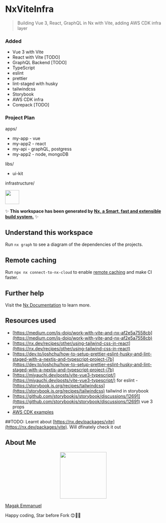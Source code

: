 # NxViteInfra

> Building Vue 3, React, GraphQL in Nx with Vite, adding AWS CDK infra layer

### Added

- Vue 3 with Vite
- React with Vite [TODO]
- GraphQL Backend [TODO]
- TypeScript
- eslint
- prettier
- lint-staged with husky
- tailwindcss
- Storybook
- AWS CDK infra
- Corepack [TODO]

### Project Plan

apps/
 - my-app - vue
 - my-app2 - react
 - my-api - graphQL, postgress
 - my-app2 - node, mongoDB

libs/
 - ui-kit

infrastructure/

<a alt="Nx logo" href="https://nx.dev" target="_blank" rel="noreferrer"><img src="https://raw.githubusercontent.com/nrwl/nx/master/images/nx-logo.png" width="45"></a>

✨ **This workspace has been generated by [Nx, a Smart, fast and extensible build system.](https://nx.dev)** ✨

## Understand this workspace

Run `nx graph` to see a diagram of the dependencies of the projects.

## Remote caching

Run `npx nx connect-to-nx-cloud` to enable [remote caching](https://nx.app) and make CI faster.

## Further help

Visit the [Nx Documentation](https://nx.dev) to learn more.

## Resources used

- [https://medium.com/js-dojo/work-with-vite-and-nx-af2e5a7558cb](https://medium.com/js-dojo/work-with-vite-and-nx-af2e5a7558cb)
- [https://nx.dev/recipes/other/using-tailwind-css-in-react](https://nx.dev/recipes/other/using-tailwind-css-in-react)
- [https://dev.to/joshchu/how-to-setup-prettier-eslint-husky-and-lint-staged-with-a-nextjs-and-typescript-project-i7b](https://dev.to/joshchu/how-to-setup-prettier-eslint-husky-and-lint-staged-with-a-nextjs-and-typescript-project-i7b)
- [https://miyauchi.dev/posts/vite-vue3-typescript/](https://miyauchi.dev/posts/vite-vue3-typescript/) for eslint -[https://storybook.js.org/recipes/tailwindcss](https://storybook.js.org/recipes/tailwindcss) tailwind in storybook
- [https://github.com/storybookjs/storybook/discussions/12691](https://github.com/storybookjs/storybook/discussions/12691) vue 3 props
- [AWS CDK examples](https://github.com/aws-samples/aws-cdk-examples/tree/main)

##TODO:
Learnt about [https://nx.dev/packages/vite](https://nx.dev/packages/vite). Will dfinately check it out

## About Me

<p align="center"><img src="https://magak.me/assets/images/Geek-logo.png" width="150">

<a target="_blank" href="https://magak.me">Magak Emmanuel</a>

</p>

Happy coding, Star before Fork 😊💪💯
